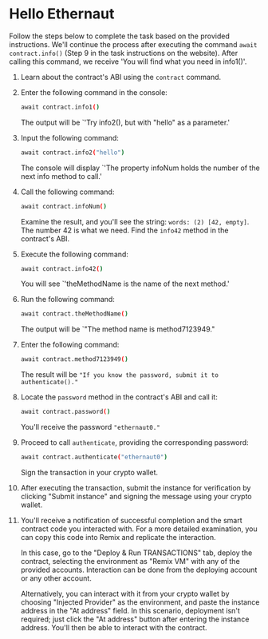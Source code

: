 # Hello Ethernaut

Follow the steps below to complete the task based on the provided instructions. We'll continue the process after executing the command `await contract.info()` (Step 9 in the task instructions on the website). After calling this command, we receive 'You will find what you need in info1()'.

1. Learn about the contract's ABI using the `contract` command.

2. Enter the following command in the console:

    ```bash
    await contract.info1()
    ```

    The output will be `'Try info2(), but with "hello" as a parameter.'

3. Input the following command:

    ```bash
    await contract.info2("hello")
    ```

    The console will display `'The property infoNum holds the number of the next info method to call.'

4. Call the following command:

    ```bash
    await contract.infoNum()
    ```

    Examine the result, and you'll see the string: `words: (2) [42, empty]`. The number 42 is what we need. Find the `info42` method in the contract's ABI.

5. Execute the following command:

    ```bash
    await contract.info42()
    ```

    You will see `'theMethodName is the name of the next method.'

6. Run the following command:

    ```bash
    await contract.theMethodName()
    ```

    The output will be `"The method name is method7123949."

7. Enter the following command:

    ```bash
    await contract.method7123949()
    ```

    The result will be `"If you know the password, submit it to authenticate()."`

8. Locate the `password` method in the contract's ABI and call it:

    ```bash
    await contract.password()
    ```

    You'll receive the password `"ethernaut0."`

9. Proceed to call `authenticate`, providing the corresponding password:

    ```bash
    await contract.authenticate("ethernaut0")
    ```

    Sign the transaction in your crypto wallet.

10. After executing the transaction, submit the instance for verification by clicking "Submit instance" and signing the message using your crypto wallet.

11. You'll receive a notification of successful completion and the smart contract code you interacted with. For a more detailed examination, you can copy this code into Remix and replicate the interaction.
 
    In this case, go to the "Deploy & Run TRANSACTIONS" tab, deploy the contract, selecting the environment as "Remix VM" with any of the provided accounts. Interaction can be done from the deploying account or any other account.
 
    Alternatively, you can interact with it from your crypto wallet by choosing "Injected Provider" as the environment, and paste the instance address in the "At address" field. In this scenario, deployment isn't required; just click the "At address" button after entering the instance address. You'll then be able to interact with the contract. 
